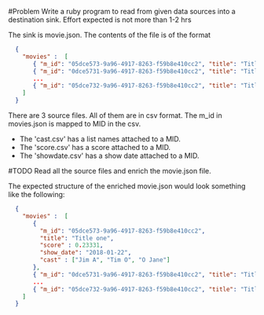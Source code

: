 #Problem 
  Write a ruby program to read from given data sources into a destination sink. Effort expected is not more than 1-2 hrs

  The sink is movie.json. The contents of the file is of the format

```json
  { 
    "movies" :  [ 
       { "m_id": "05dce573-9a96-4917-8263-f59b8e410cc2", "title": "Title one" },
       { "m_id": "0dce5731-9a96-4917-8263-f59b8e410cc2", "title": "Title ten" },
       ...
       { "m_id": "05dce732-9a96-4917-8263-f59b8e410cc2", "title": "Title Atwo" }
    ]
  }
```
  There are 3 source files. All of them are in csv format. The m_id in movies.json is mapped to MID in the csv.
  * The 'cast.csv' has a list names attached to a MID.
  * The 'score.csv' has a score attached to a MID.
  * The 'showdate.csv' has a show date attached to a MID.

  #TODO Read all the source files and enrich the movie.json file.

  The expected structure of the enriched movie.json would look something like the following:
 
```json
  {
    "movies" :  [
       { 
         "m_id": "05dce573-9a96-4917-8263-f59b8e410cc2",
         "title": "Title one", 
         "score" : 0.23331,
         "show_date": "2018-01-22",
         "cast" : ["Jim A", "Tim O", "O Jane"] 
       },
       { "m_id": "0dce5731-9a96-4917-8263-f59b8e410cc2", "title": "Title three" },
       ...
       { "m_id": "05dce732-9a96-4917-8263-f59b8e410cc2", "title": "Title seven" }
    ]
  }
  ```


